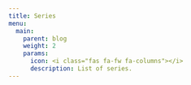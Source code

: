 ```yaml
---
title: Series
menu:
  main:
    parent: blog
    weight: 2
    params:
      icon: <i class="fas fa-fw fa-columns"></i>
      description: List of series.
---
```

